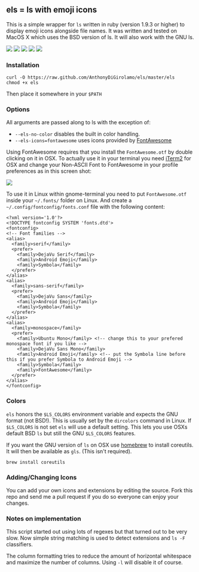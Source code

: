 els = ls with emoji icons
-------------------------

This is a simple wrapper for `ls` written in ruby (version 1.9.3 or higher) to
display emoji icons alongside file names. It was written and tested on MacOS X
which uses the BSD version of ls. It will also work with the GNU ls.


[![](http://anthonydigirolamo.github.io/els/screen1.png)](http://anthonydigirolamo.github.io/els/screen1.png)
[![](http://anthonydigirolamo.github.io/els/screen2.png)](http://anthonydigirolamo.github.io/els/screen2.png)
[![](http://anthonydigirolamo.github.io/els/screen3.png)](http://anthonydigirolamo.github.io/els/screen3.png)
[![](http://anthonydigirolamo.github.io/els/screen4.png)](http://anthonydigirolamo.github.io/els/screen4.png)
[![](http://anthonydigirolamo.github.io/els/screen5.png)](http://anthonydigirolamo.github.io/els/screen5.png)

### Installation

    curl -O https://raw.github.com/AnthonyDiGirolamo/els/master/els
    chmod +x els

Then place it somewhere in your `$PATH`

### Options

All arguments are passed along to ls with the exception of:

* `--els-no-color` disables the built in color handling.
* `--els-icons=fontawesome` uses icons provided by
  [FontAwesome](http://fortawesome.github.io/Font-Awesome/)

Using FontAwesome requires that you install the `FontAwesome.otf` by double
clicking on it in OSX. To actually use it in your terminal you need
[iTerm2](http://www.iterm2.com/) for OSX and change your Non-ASCII Font to
FontAwesome in your profile preferences as in this screen shot:

[![](http://anthonydigirolamo.github.io/els/iterm2config.png)](http://anthonydigirolamo.github.io/els/iterm2config.png)

To use it in Linux within gnome-terminal you need to put `FontAwesome.otf`
inside your `~/.fonts/` folder on Linux. And create a
`~/.config/fontconfig/fonts.conf` file with the following content:

    <?xml version='1.0'?>
    <!DOCTYPE fontconfig SYSTEM 'fonts.dtd'>
    <fontconfig>
    <!-- Font families -->
    <alias>
      <family>serif</family>
      <prefer>
        <family>DejaVu Serif</family>
        <family>Android Emoji</family>
        <family>Symbola</family>
      </prefer>
    </alias>
    <alias>
      <family>sans-serif</family>
      <prefer>
        <family>DejaVu Sans</family>
        <family>Android Emoji</family>
        <family>Symbola</family>
      </prefer>
    </alias>
    <alias>
      <family>monospace</family>
      <prefer>
        <family>Ubuntu Mono</family> <!-- change this to your prefered monospace font if you like -->
        <family>DejaVu Sans Mono</family>
        <family>Android Emoji</family> <!-- put the Symbola line before this if you prefer Symbola to Android Emoji -->
        <family>Symbola</family>
        <family>FontAwesome</family>
      </prefer>
    </alias>
    </fontconfig>

### Colors

`els` honors the `$LS_COLORS` environment variable and expects the GNU format
(not BSD!). This is usually set by the `dircolors` command in Linux. If
`$LS_COLORS` is not set `els` will use a default setting. This lets you use OSXs
default BSD `ls` but still the GNU `$LS_COLORS` features.

If you want the GNU version of `ls` on OSX use [homebrew](brew.sh) to install
coreutils. It will then be available as `gls`. (This isn't required).

    brew install coreutils

### Adding/Changing Icons

You can add your own icons and extensions by editing the source. Fork this repo
and send me a pull request if you do so everyone can enjoy your changes.

### Notes on implementation

This script started out using lots of regexes but that turned out to be very
slow. Now simple string matching is used to detect extensions and `ls -F`
classifiers.

The column formatting tries to reduce the amount of horizontal whitespace and
maximize the number of columns. Using `-l` will disable it of course.

